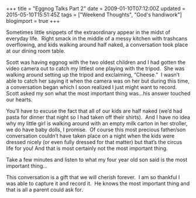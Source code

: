 +++
title = "Eggnog Talks Part 2"
date = 2009-01-10T07:12:00Z
updated = 2015-05-10T15:51:45Z
tags = ["Weekend Thoughts", "God's handiwork"]
blogimport = true 
+++

Sometimes little snippets of the extraordinary appear in the midst of everyday life.&#160; Right smack in the middle of a messy kitchen with trashcans overflowing, and kids walking around half naked, a conversation took place at our dining room table.&#160; 

Scott was having eggnog with the two oldest children and I had gotten the video camera out to catch my littlest one playing with the tripod.&#160; She was walking around setting up the tripod and exclaiming, “Cheese.”&#160; I wasn’t able to catch her saying it when the camera was on her but during this time, a conversation began which I soon realized I just might want to record.&#160; Scott asked my son what the most important thing was…his answer touched our hearts.&#160; 

You’ll have to excuse the fact that all of our kids are half naked (we’d had pasta for dinner that night so I had taken off their shirts).&#160; And I have no idea why my little girl is walking around with an empty milk carton in her stroller, we do have baby dolls, I promise.&#160; Of course this most precious father/son conversation couldn’t have taken place on a night when the kids were dressed nicely (or even fully dressed for that matter) but that’s the circus life for you! And that is most certainly not the most important thing. 

Take a few minutes and listen to what my four year old son said is the most important thing…
  









  

 This conversation is a gift that we will cherish forever.&#160; I am so thankful I was able to capture it and record it.&#160; He knows the most important thing and that is all a parent could ask for.
